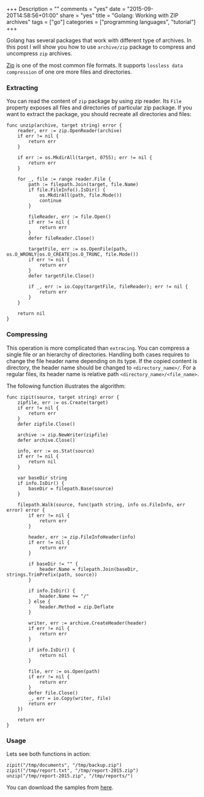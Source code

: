 +++
Description = ""
comments = "yes"
date = "2015-09-20T14:58:56+01:00"
share = "yes"
title = "Golang: Working with ZIP archives"
tags = ["go"]
categories = ["programming languages", "tutorial"]
+++

Golang has several packages that work with different type of archives.
In this post I will show you how to use `archive/zip` package to compress and 
uncompress `zip` archives.

[Zip](http://bit.ly/1OeinbI) is one of the most common
file formats. It supports `lossless data compression` of one ore more files and 
directories.

### Extracting

You can read the content of `zip` package by using zip reader. Its `File` property 
exposes all files and directories of particular zip package. If you want to extract 
the package, you should recreate all directories and files:

```
func unzip(archive, target string) error {
	reader, err := zip.OpenReader(archive)
	if err != nil {
		return err
	}

	if err := os.MkdirAll(target, 0755); err != nil {
		return err
	}

	for _, file := range reader.File {
		path := filepath.Join(target, file.Name)
		if file.FileInfo().IsDir() {
			os.MkdirAll(path, file.Mode())
			continue
		}

		fileReader, err := file.Open()
		if err != nil {
			return err
		}
		defer fileReader.Close()

		targetFile, err := os.OpenFile(path, os.O_WRONLY|os.O_CREATE|os.O_TRUNC, file.Mode())
		if err != nil {
			return err
		}
		defer targetFile.Close()

		if _, err := io.Copy(targetFile, fileReader); err != nil {
			return err
		}
	}

	return nil
}
```

### Compressing

This operation is more complicated than `extracing`. You can compress a single file 
or an hierarchy of directories. Handling both cases requires to change the file 
header name depending on its type. If the copied content is directory, the header name
should be changed to `<directory_name>/`. For a regular files, its header name is relative 
path `<directory_name>/<file_name>`.

The following function illustrates the algorithm:

```
func zipit(source, target string) error {
	zipfile, err := os.Create(target)
	if err != nil {
		return err
	}
	defer zipfile.Close()

	archive := zip.NewWriter(zipfile)
	defer archive.Close()

	info, err := os.Stat(source)
	if err != nil {
		return nil
	}

	var baseDir string
	if info.IsDir() {
		baseDir = filepath.Base(source)
	}

	filepath.Walk(source, func(path string, info os.FileInfo, err error) error {
		if err != nil {
			return err
		}

		header, err := zip.FileInfoHeader(info)
		if err != nil {
			return err
		}

		if baseDir != "" {
			header.Name = filepath.Join(baseDir, strings.TrimPrefix(path, source))
		}

		if info.IsDir() {
			header.Name += "/"
		} else {
			header.Method = zip.Deflate
		}

		writer, err := archive.CreateHeader(header)
		if err != nil {
			return err
		}

		if info.IsDir() {
			return nil
		}

		file, err := os.Open(path)
		if err != nil {
			return err
		}
		defer file.Close()
		_, err = io.Copy(writer, file)
		return err
	})

	return err
}
```

### Usage

Lets see both functions in action:

```
zipit("/tmp/documents", "/tmp/backup.zip")
zipit("/tmp/report.txt", "/tmp/report-2015.zip")
unzip("/tmp/report-2015.zip", "/tmp/reports/")
```

You can download the samples from [here](https://gist.github.com/iamralch/424e6784facc0ba907ae).
